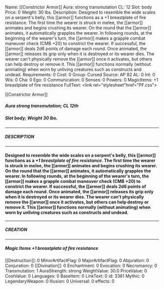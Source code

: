 Name: [[Constrictor Armor]]
Aura: strong transmutation
CL: 12
Slot: body
Price: 0
Weight: 30 lbs.
Description: Designed to resemble the wide scales on a serpent's belly, this [[armor]] functions as a +1 breastplate of fire resistance. The first time the wearer is struck in melee, the [[armor]] animates and begins crushing its wearer. On the round that the [[armor]] animates, it automatically grapples the wearer. In following rounds, at the beginning of the wearer's turn, the [[armor]] makes a grapple combat maneuver check (CMB +20) to constrict the wearer. If successful, the [[armor]] deals 2d6 points of damage each round. Once animated, the [[armor]] releases its grip only when it is destroyed or its wearer dies. The wearer can't physically remove the [[armor]] once it activates, but others can help destroy or remove it. This [[armor]] functions normally (without animating) when worn by unliving creatures such as constructs and undead.
Requirements: 0
Cost: 0
Group: Cursed
Source: AP 82
AL: 0
Int: 0
Wis: 0
Cha: 0
Ego: 0
Communication: 0
Senses: 0
Powers: 0
MagicItems: +1 breastplate of fire resistance
FullText: <link rel="stylesheet"href="PF.css"><div class="heading"><p class="alignleft">[[Constrictor Armor]]</p><div style="clear: both;"></div></div><div><h5><b>Aura </b>strong transmutation; <b>CL </b>12th</h5><h5><b>Slot </b>body; <b>Weight </b>30 lbs.</h5></div><hr/><div><h5><b>DESCRIPTION</b></h5></div><hr/><div><h4><p>Designed to resemble the wide scales on a serpent's belly, this [[armor]] functions as a <i>+1 breastplate of fire resistance</i>. The first time the wearer is struck in melee, the [[armor]] animates and begins crushing its wearer. On the round that the [[armor]] animates, it automatically grapples the wearer. In following rounds, at the beginning of the wearer's turn, the [[armor]] makes a grapple combat maneuver check (CMB +20) to constrict the wearer. If successful, the [[armor]] deals 2d6 points of damage each round. Once animated, the [[armor]] releases its grip only when it is destroyed or its wearer dies. The wearer can't physically remove the [[armor]] once it activates, but others can help destroy or remove it. This [[armor]] functions normally (without animating) when worn by unliving creatures such as constructs and undead.</p></h4></div><hr/><div><h5><b>CREATION</b></h5></div><hr/><div><h5><b>Magic Items </b><i>+1 breastplate of fire resistance</i></h5></div>
[[Destruction]]: 0
MinorArtifactFlag: 0
MajorArtifactFlag: 0
Abjuration: 0
Conjuration: 0
[[Divination]]: 0
Enchantment: 0
Evocation: 0
Necromancy: 0
Transmutation: 1
AuraStrength: strong
WeightValue: 30.0
PriceValue: 0
CostValue: 0
Languages: 0
BaseItem: 0
LinkText: 0
id: 3381
Mythic: 0
LegendaryWeapon: 0
Illusion: 0
Universal: 0
effects: 0
